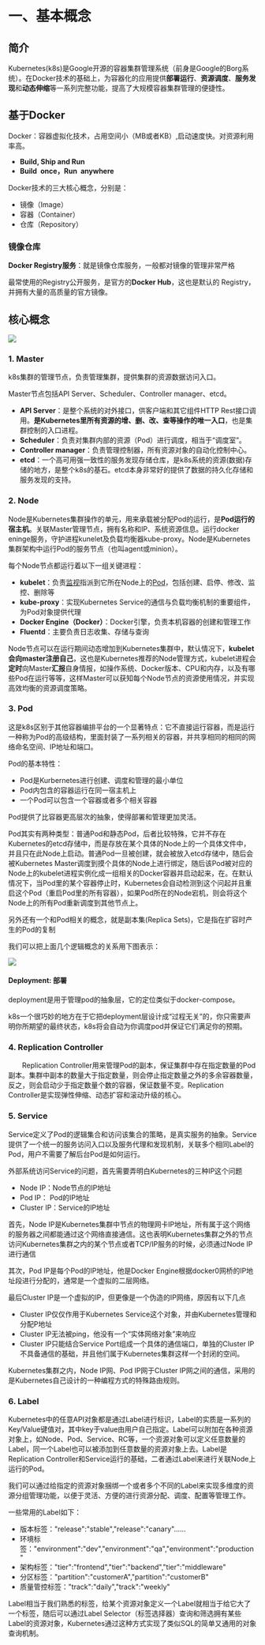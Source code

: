 # 一、基本概念

## 简介

Kubernetes(k8s)是Google开源的容器集群管理系统（前身是Google的Borg系统）。在Docker技术的基础上，为容器化的应用提供**部署运行**、**资源调度**、**服务发现**和**动态伸缩**等一系列完整功能，提高了大规模容器集群管理的便捷性。

## 基于Docker

Docker：容器虚拟化技术，占用空间小（MB或者KB）,启动速度快。对资源利用率高。

- **Build, Ship and Run**
- **Build once，Run anywhere**

Docker技术的三大核心概念，分别是：

- 镜像（Image）
- 容器（Container）
- 仓库（Repository）

### 镜像仓库

**Docker Registry服务**：就是镜像仓库服务，一般都对镜像的管理非常严格

最常使用的Registry公开服务，是官方的**Docker Hub**，这也是默认的 Registry，并拥有大量的高质量的官方镜像。

## 核心概念

![](https://wendy-image.oss-cn-shanghai.aliyuncs.com/19-06-19/1560925717596.png)

### 1. Master

k8s集群的管理节点，负责管理集群，提供集群的资源数据访问入口。

Master节点包括API Server、Scheduler、Controller manager、etcd。

- **API Server**：是整个系统的对外接口，供客户端和其它组件HTTP Rest接口调用。**是Kubernetes里所有资源的增、删、改、查等操作的唯一入口**，也是集群控制的入口进程。
- **Scheduler**：负责对集群内部的资源（Pod）进行调度，相当于“调度室”。
- **Controller manager**：负责管理控制器，所有资源对象的自动化控制中心。
- **etcd**：一个高可用强一致性的服务发现存储仓库，是k8s系统的资源(数据)存储的地方，是整个k8s的基石。etcd本身非常好的提供了数据的持久化存储和服务发现的支持。

### 2. Node

Node是Kubernetes集群操作的单元，用来承载被分配Pod的运行，是**Pod运行的宿主机**。关联Master管理节点，拥有名称和IP、系统资源信息。运行docker eninge服务，守护进程kunelet及负载均衡器kube-proxy。Node是Kubernetes集群架构中运行Pod的服务节点（也叫agent或minion）。

每个Node节点都运行着以下一组关键进程：

- **kubelet**：负责<u>监视</u>指派到它所在Node上的<u>Pod</u>，包括创建、启停、修改、监控、删除等
- **kube-proxy**：实现Kubernetes Service的通信与负载均衡机制的重要组件，为Pod对象提供代理
- **Docker Engine（Docker）**：Docker引擎，负责本机容器的创建和管理工作
- **Fluentd**：主要负责日志收集、存储与查询

Node节点可以在运行期间动态增加到Kubernetes集群中，默认情况下，**kubelet会向master注册自己**，这也是Kubernetes推荐的Node管理方式，kubelet进程会**定时**向Master**汇报**自身情报，如操作系统、Docker版本、CPU和内存，以及有哪些Pod在运行等等，这样Master可以获知每个Node节点的资源使用情况，并实现高效均衡的资源调度策略。

### 3. Pod

这是k8s区别于其他容器编排平台的一个显著特点：它不直接运行容器，而是运行一种称为Pod的高级结构，里面封装了一系列相关的容器，并共享相同的相同的网络命名空间、IP地址和端口。

Pod的基本特性：

- Pod是Kurbernetes进行创建、调度和管理的最小单位
- Pod内包含的容器运行在同一宿主机上
- 一个Pod可以包含一个容器或者多个相关容器

Pod提供了比容器更高层次的抽象，使得部署和管理更加灵活。

Pod其实有两种类型：普通Pod和静态Pod，后者比较特殊，它并不存在Kubernetes的etcd存储中，而是存放在某个具体的Node上的一个具体文件中，并且只在此Node上启动。普通Pod一旦被创建，就会被放入etcd存储中，随后会被Kubernetes Master调度到摸个具体的Node上进行绑定，随后该Pod被对应的Node上的kubelet进程实例化成一组相关的Docker容器并启动起来，在。在默认情况下，当Pod里的某个容器停止时，Kubernetes会自动检测到这个问起并且重启这个Pod（重启Pod里的所有容器），如果Pod所在的Node宕机，则会将这个Node上的所有Pod重新调度到其他节点上。

另外还有一个和Pod相关的概念，就是副本集(Replica Sets)，它是指在扩容时产生的Pod的复制

我们可以把上面几个逻辑概念的关系用下图表示：

![](https://wendy-image.oss-cn-shanghai.aliyuncs.com/19-06-19/1560925994191.png)

#### Deployment: 部署

deployment是用于管理pod的抽象层，它的定位类似于docker-compose。

k8s一个很巧妙的地方在于它把deployment层设计成“过程无关”的，你只需要声明你所期望的最终状态，k8s将会自动为你调度pod并保证它们满足你的预期。



### 4. Replication Controller

　　Replication Controller用来管理Pod的副本，保证集群中存在指定数量的Pod副本。集群中副本的数量大于指定数量，则会停止指定数量之外的多余容器数量，反之，则会启动少于指定数量个数的容器，保证数量不变。Replication Controller是实现弹性伸缩、动态扩容和滚动升级的核心。

### 5. Service

Service定义了Pod的逻辑集合和访问该集合的策略，是真实服务的抽象。Service提供了一个统一的服务访问入口以及服务代理和发现机制，关联多个相同Label的Pod，用户不需要了解后台Pod是如何运行。

外部系统访问Service的问题，首先需要弄明白Kubernetes的三种IP这个问题

- Node IP：Node节点的IP地址
- Pod IP： Pod的IP地址
- Cluster IP：Service的IP地址

首先，Node IP是Kubernetes集群中节点的物理网卡IP地址，所有属于这个网络的服务器之间都能通过这个网络直接通信。这也表明Kubernetes集群之外的节点访问Kubernetes集群之内的某个节点或者TCP/IP服务的时候，必须通过Node IP进行通信

其次，Pod IP是每个Pod的IP地址，他是Docker Engine根据docker0网桥的IP地址段进行分配的，通常是一个虚拟的二层网络。

最后Cluster IP是一个虚拟的IP，但更像是一个伪造的IP网络，原因有以下几点

- Cluster IP仅仅作用于Kubernetes Service这个对象，并由Kubernetes管理和分配P地址
- Cluster IP无法被ping，他没有一个“实体网络对象”来响应
- Cluster IP只能结合Service Port组成一个具体的通信端口，单独的Cluster IP不具备通信的基础，并且他们属于Kubernetes集群这样一个封闭的空间。

Kubernetes集群之内，Node IP网、Pod IP网于Cluster IP网之间的通信，采用的是Kubernetes自己设计的一种编程方式的特殊路由规则。

### 6. Label

Kubernetes中的任意API对象都是通过Label进行标识，Label的实质是一系列的Key/Value键值对，其中key于value由用户自己指定。Label可以附加在各种资源对象上，如Node、Pod、Service、RC等，一个资源对象可以定义任意数量的Label，同一个Label也可以被添加到任意数量的资源对象上去。Label是Replication Controller和Service运行的基础，二者通过Label来进行关联Node上运行的Pod。

我们可以通过给指定的资源对象捆绑一个或者多个不同的Label来实现多维度的资源分组管理功能，以便于灵活、方便的进行资源分配、调度、配置等管理工作。

一些常用的Label如下：

- 版本标签："release":"stable","release":"canary"......
- 环境标签："environment":"dev","environment":"qa","environment":"production"
- 架构标签："tier":"frontend","tier":"backend","tier":"middleware"
- 分区标签："partition":"customerA","partition":"customerB"
- 质量管控标签："track":"daily","track":"weekly"

Label相当于我们熟悉的标签，给某个资源对象定义一个Label就相当于给它大了一个标签，随后可以通过Label Selector（标签选择器）查询和筛选拥有某些Label的资源对象，Kubernetes通过这种方式实现了类似SQL的简单又通用的对象查询机制。


